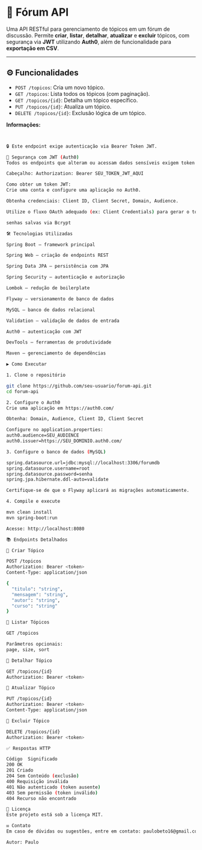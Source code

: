 # 📘 Fórum API

Uma API RESTful para gerenciamento de tópicos em um fórum de discussão. Permite **criar**, **listar**, **detalhar**, **atualizar** e **excluir** tópicos, com segurança via **JWT** utilizando **Auth0**, além de funcionalidade para **exportação em CSV**.

---

## ⚙️ Funcionalidades

- `POST /topicos`: Cria um novo tópico.
- `GET /topicos`: Lista todos os tópicos (com paginação).
- `GET /topicos/{id}`: Detalha um tópico específico.
- `PUT /topicos/{id}`: Atualiza um tópico.
- `DELETE /topicos/{id}`: Exclusão lógica de um tópico.


**Informações:**

```bash


🔒 Este endpoint exige autenticação via Bearer Token JWT.

🔐 Segurança com JWT (Auth0)
Todos os endpoints que alteram ou acessam dados sensíveis exigem token JWT válido:

Cabeçalho: Authorization: Bearer SEU_TOKEN_JWT_AQUI

Como obter um token JWT:
Crie uma conta e configure uma aplicação no Auth0.

Obtenha credenciais: Client ID, Client Secret, Domain, Audience.

Utilize o fluxo OAuth adequado (ex: Client Credentials) para gerar o token.

senhas salvas via Bcrypt

🛠️ Tecnologias Utilizadas

Spring Boot – framework principal

Spring Web – criação de endpoints REST

Spring Data JPA – persistência com JPA

Spring Security – autenticação e autorização

Lombok – redução de boilerplate

Flyway – versionamento de banco de dados

MySQL – banco de dados relacional

Validation – validação de dados de entrada

Auth0 – autenticação com JWT

DevTools – ferramentas de produtividade

Maven – gerenciamento de dependências

▶️ Como Executar

1. Clone o repositório

git clone https://github.com/seu-usuario/forum-api.git
cd forum-api

2. Configure o Auth0
Crie uma aplicação em https://auth0.com/

Obtenha: Domain, Audience, Client ID, Client Secret

Configure no application.properties:
auth0.audience=SEU_AUDIENCE
auth0.issuer=https://SEU_DOMINIO.auth0.com/

3. Configure o banco de dados (MySQL)

spring.datasource.url=jdbc:mysql://localhost:3306/forumdb
spring.datasource.username=root
spring.datasource.password=senha
spring.jpa.hibernate.ddl-auto=validate

Certifique-se de que o Flyway aplicará as migrações automaticamente.

4. Compile e execute

mvn clean install
mvn spring-boot:run

Acesse: http://localhost:8080

📚 Endpoints Detalhados

🔸 Criar Tópico

POST /topicos
Authorization: Bearer <token>
Content-Type: application/json

{
  "titulo": "string",
  "mensagem": "string",
  "autor": "string",
  "curso": "string"
}

🔸 Listar Tópicos

GET /topicos

Parâmetros opcionais:
page, size, sort

🔸 Detalhar Tópico

GET /topicos/{id}
Authorization: Bearer <token>

🔸 Atualizar Tópico

PUT /topicos/{id}
Authorization: Bearer <token>
Content-Type: application/json

🔸 Excluir Tópico

DELETE /topicos/{id}
Authorization: Bearer <token>

✅ Respostas HTTP

Código	Significado
200	OK
201	Criado
204	Sem Conteúdo (exclusão)
400	Requisição inválida
401	Não autenticado (token ausente)
403	Sem permissão (token inválido)
404	Recurso não encontrado

📄 Licença
Este projeto está sob a licença MIT.

✉️ Contato
Em caso de dúvidas ou sugestões, entre em contato: paulobeto16@gmail.com

Autor: Paulo

